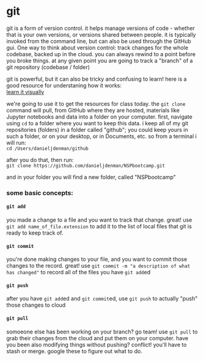 # git
git is a form of version control. it helps manage versions of code - whether that is your own versions, or versions shared between people. it is typically invoked from the command line, but can also be used through the GitHub gui. One way to think about version control: track changes for the whole codebase, backed up in the cloud. you can always rewind to a point before you broke things. at any given point you are going to track a "branch" of a git repository (codebase / folder)

git is powerful, but it can also be tricky and confusing to learn! here is a good resource for understaning how it works:<br>
[learn it visually](https://learngitbranching.js.org/)

we're going to use it to get the resources for class today. the ```git clone``` command will pull, from GitHub where they are hosted, materials like Jupyter notebooks and data into a folder on your computer. first, navigate using ```cd``` to a folder where you want to keep this data. i keep all of my git repositories (folders) in a folder called "github"; you could keep yours in such a folder, or on your desktop, or in Documents, etc. so from a terminal i will run: <br>
```cd /Users/danieljdenman/github```

after you do that, then run: <br>
```git clone https://github.com/danieljdenman/NSPbootcamp.git```

and in your folder you will find a new folder, called "NSPbootcamp"

### some basic concepts:
#### ```git add```
you made a change to a file and you want to track that change. great! use ```git add name_of_file.extension``` to add it to the list of local files that git is ready to keep track of. 

#### ```git commit```
you're done making changes to your file, and you want to commit those changes to the record. great! use ```git commit -m "a description of what has changed"``` to record all of the files you have ```git add```ed 

#### ```git push```
after you have ```git add```ed and ```git commit```ed, use ```git push``` to actually "push" those changes to cloud

#### ```git pull```
somoeone else has been working on your branch? go team! use ```git pull``` to grab their changes from the cloud and put them on your computer. have you been also modifying things without pushing? conflict! you'll have to stash or merge. google these to figure out what to do. 
